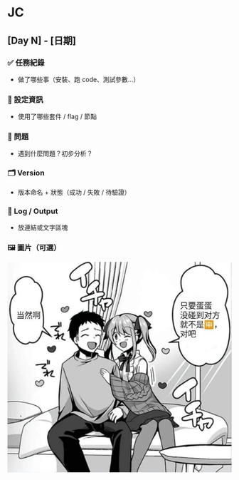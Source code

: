 # JC

## [Day N] - [日期]

### ✅ 任務紀錄
- 做了哪些事（安裝、跑 code、測試參數...）

### 🧪 設定資訊
- 使用了哪些套件 / flag / 節點

### 🐛 問題
- 遇到什麼問題？初步分析？

### 🗂 Version
- 版本命名 + 狀態（成功 / 失敗 / 待驗證）

### 📁 Log / Output
- 放連結或文字區塊

### 🖼 圖片（可選）
![](image/jc/test.jpg)